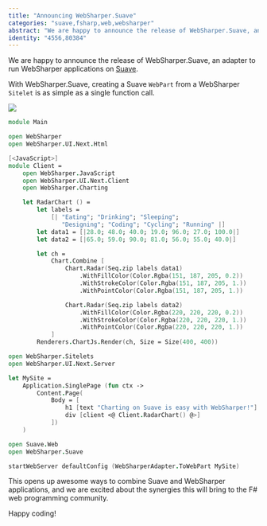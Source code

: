 ```yaml
---
title: "Announcing WebSharper.Suave"
categories: "suave,fsharp,web,websharper"
abstract: "We are happy to announce the release of WebSharper.Suave, an adapter to run WebSharper applications on Suave."
identity: "4556,80384"
---
```

We are happy to announce the release of WebSharper.Suave, an adapter to run WebSharper applications on [Suave](http://suave.io).

With WebSharper.Suave, creating a Suave `WebPart` from a WebSharper `Sitelet` is as simple as a single function call.

[![](http://i.imgur.com/9X5yr7Ym.png)](http://i.imgur.com/9X5yr7Y.png)

```fsharp
module Main

open WebSharper
open WebSharper.UI.Next.Html

[<JavaScript>]
module Client =
    open WebSharper.JavaScript
    open WebSharper.UI.Next.Client
    open WebSharper.Charting

    let RadarChart () =
        let labels =    
            [| "Eating"; "Drinking"; "Sleeping";
               "Designing"; "Coding"; "Cycling"; "Running" |]
        let data1 = [|28.0; 48.0; 40.0; 19.0; 96.0; 27.0; 100.0|]
        let data2 = [|65.0; 59.0; 90.0; 81.0; 56.0; 55.0; 40.0|]

        let ch =
            Chart.Combine [
                Chart.Radar(Seq.zip labels data1)
                    .WithFillColor(Color.Rgba(151, 187, 205, 0.2))
                    .WithStrokeColor(Color.Rgba(151, 187, 205, 1.))
                    .WithPointColor(Color.Rgba(151, 187, 205, 1.))

                Chart.Radar(Seq.zip labels data2)
                    .WithFillColor(Color.Rgba(220, 220, 220, 0.2))
                    .WithStrokeColor(Color.Rgba(220, 220, 220, 1.))
                    .WithPointColor(Color.Rgba(220, 220, 220, 1.))
            ]
        Renderers.ChartJs.Render(ch, Size = Size(400, 400))

open WebSharper.Sitelets
open WebSharper.UI.Next.Server

let MySite =
    Application.SinglePage (fun ctx ->
        Content.Page(
            Body = [
                h1 [text "Charting on Suave is easy with WebSharper!"]
                div [client <@ Client.RadarChart() @>]
            ])
    )

open Suave.Web
open WebSharper.Suave

startWebServer defaultConfig (WebSharperAdapter.ToWebPart MySite)
```

This opens up awesome ways to combine Suave and WebSharper applications, and we are excited about the synergies this will bring to the F# web programming community.

Happy coding!